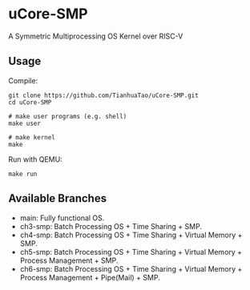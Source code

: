 # uCore-SMP
A Symmetric Multiprocessing OS Kernel over RISC-V

## Usage

Compile:

```shell
git clone https://github.com/TianhuaTao/uCore-SMP.git
cd uCore-SMP

# make user programs (e.g. shell)
make user

# make kernel
make
```

Run with QEMU:

```shell
make run
```

## Available Branches

- main: Fully functional OS.
- ch3-smp: Batch Processing OS + Time Sharing + SMP.
- ch4-smp: Batch Processing OS + Time Sharing + Virtual Memory + SMP.
- ch5-smp: Batch Processing OS + Time Sharing + Virtual Memory + Process Management + SMP.
- ch6-smp: Batch Processing OS + Time Sharing + Virtual Memory + Process Management + Pipe(Mail) + SMP.

